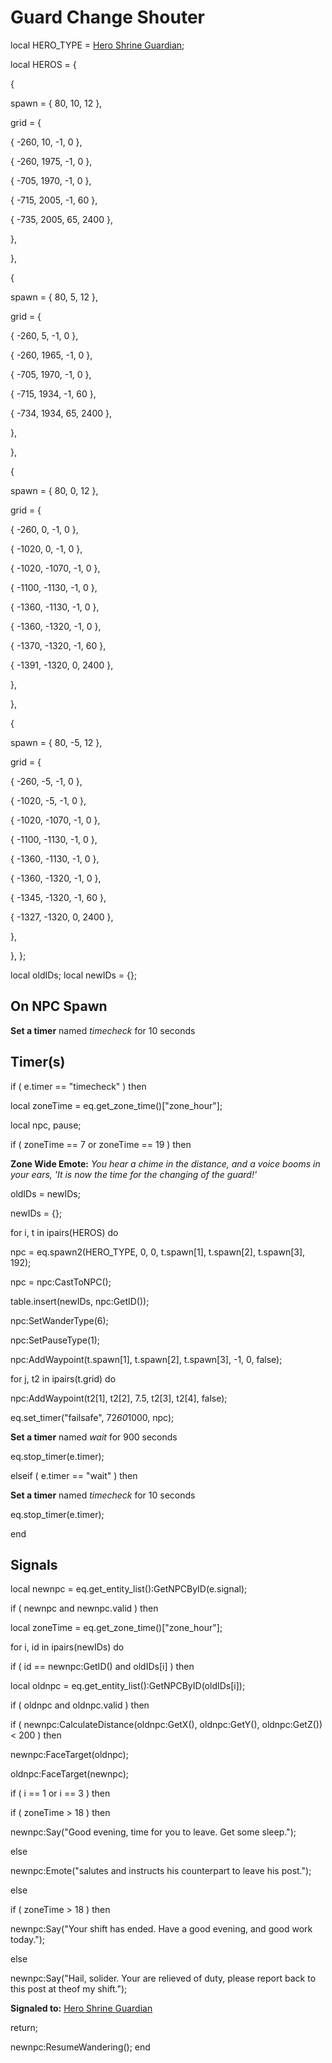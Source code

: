 # Guard Change Shouter
local HERO_TYPE =  [Hero Shrine Guardian](/npc/211002); 

local HEROS = {

{


spawn = { 80, 10, 12 },


grid = {



{ -260, 10, -1, 0 },



{ -260, 1975, -1, 0 },



{ -705, 1970, -1, 0 },



{ -715, 2005, -1, 60 },



{ -735, 2005, 65, 2400 },


},

},

{


spawn = { 80, 5, 12 },


grid = {



{ -260, 5, -1, 0 },



{ -260, 1965, -1, 0 },



{ -705, 1970, -1, 0 },



{ -715, 1934, -1, 60 },



{ -734, 1934, 65, 2400 },


},

},

{


spawn = { 80, 0, 12 },


grid = {



{ -260, 0, -1, 0 },



{ -1020, 0, -1, 0 },



{ -1020, -1070, -1, 0 },



{ -1100, -1130, -1, 0 },



{ -1360, -1130, -1, 0 },



{ -1360, -1320, -1, 0 },



{ -1370, -1320, -1, 60 },



{ -1391, -1320, 0, 2400 },


},

},

{


spawn = { 80, -5, 12 },


grid = {



{ -260, -5, -1, 0 },



{ -1020, -5, -1, 0 },



{ -1020, -1070, -1, 0 },



{ -1100, -1130, -1, 0 },



{ -1360, -1130, -1, 0 },



{ -1360, -1320, -1, 0 },



{ -1345, -1320, -1, 60 },



{ -1327, -1320, 0, 2400 },


},



},
};

local oldIDs;
local newIDs = {};



## On NPC Spawn

**Set a timer** named *timecheck* for 10 seconds


## Timer(s)


if ( e.timer == "timecheck" ) then




local zoneTime = eq.get_zone_time()["zone_hour"];


local npc, pause;





if ( zoneTime == 7 or zoneTime == 19 ) then








**Zone Wide Emote:** <span class="text-warning">*You hear a chime in the distance, and a voice booms in your ears, 'It is now the time for the changing of the guard!'*</span>







oldIDs = newIDs;



newIDs = {};







for i, t in ipairs(HEROS) do








npc = eq.spawn2(HERO_TYPE, 0, 0, t.spawn[1], t.spawn[2], t.spawn[3], 192);




npc = npc:CastToNPC();




table.insert(newIDs, npc:GetID());









npc:SetWanderType(6);




npc:SetPauseType(1);









npc:AddWaypoint(t.spawn[1], t.spawn[2], t.spawn[3], -1, 0, false);




for j, t2 in ipairs(t.grid) do





npc:AddWaypoint(t2[1], t2[2], 7.5, t2[3], t2[4], false);







eq.set_timer("failsafe", 72*60*1000, npc);









**Set a timer** named *wait* for 900 seconds



eq.stop_timer(e.timer);




elseif ( e.timer == "wait" ) then


**Set a timer** named *timecheck* for 10 seconds


eq.stop_timer(e.timer);

end



## Signals

local newnpc = eq.get_entity_list():GetNPCByID(e.signal);


if ( newnpc and newnpc.valid ) then



local zoneTime = eq.get_zone_time()["zone_hour"];





for i, id in ipairs(newIDs) do



if ( id == newnpc:GetID() and oldIDs[i] ) then




local oldnpc = eq.get_entity_list():GetNPCByID(oldIDs[i]);









if ( oldnpc and oldnpc.valid ) then





if ( newnpc:CalculateDistance(oldnpc:GetX(), oldnpc:GetY(), oldnpc:GetZ()) < 200 ) then






newnpc:FaceTarget(oldnpc);






oldnpc:FaceTarget(newnpc);






if ( i == 1 or i == 3 ) then







if ( zoneTime > 18 ) then








newnpc:Say("Good evening, time for you to leave.  Get some sleep.");







else








newnpc:Emote("salutes and instructs his counterpart to leave his post.");












else







if ( zoneTime > 18 ) then








newnpc:Say("Your shift has ended.  Have a good evening, and good work today.");







else








newnpc:Say("Hail, solider.  Your are relieved of duty, please report back to this post at theof my shift.");




















**Signaled to:**  [Hero Shrine Guardian](/npc/211002)





return;











newnpc:ResumeWandering();
end
